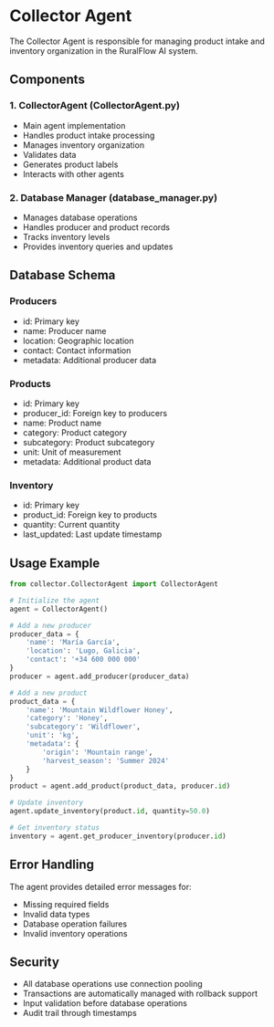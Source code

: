 # Collector Agent

The Collector Agent is responsible for managing product intake and inventory organization in the RuralFlow AI system.

## Components

### 1. CollectorAgent (CollectorAgent.py)
- Main agent implementation
- Handles product intake processing
- Manages inventory organization
- Validates data
- Generates product labels
- Interacts with other agents

### 2. Database Manager (database_manager.py)
- Manages database operations
- Handles producer and product records
- Tracks inventory levels
- Provides inventory queries and updates

## Database Schema

### Producers
- id: Primary key
- name: Producer name
- location: Geographic location
- contact: Contact information
- metadata: Additional producer data

### Products
- id: Primary key
- producer_id: Foreign key to producers
- name: Product name
- category: Product category
- subcategory: Product subcategory
- unit: Unit of measurement
- metadata: Additional product data

### Inventory
- id: Primary key
- product_id: Foreign key to products
- quantity: Current quantity
- last_updated: Last update timestamp

## Usage Example

```python
from collector.CollectorAgent import CollectorAgent

# Initialize the agent
agent = CollectorAgent()

# Add a new producer
producer_data = {
    'name': 'María García',
    'location': 'Lugo, Galicia',
    'contact': '+34 600 000 000'
}
producer = agent.add_producer(producer_data)

# Add a new product
product_data = {
    'name': 'Mountain Wildflower Honey',
    'category': 'Honey',
    'subcategory': 'Wildflower',
    'unit': 'kg',
    'metadata': {
        'origin': 'Mountain range',
        'harvest_season': 'Summer 2024'
    }
}
product = agent.add_product(product_data, producer.id)

# Update inventory
agent.update_inventory(product.id, quantity=50.0)

# Get inventory status
inventory = agent.get_producer_inventory(producer.id)
```

## Error Handling

The agent provides detailed error messages for:
- Missing required fields
- Invalid data types
- Database operation failures
- Invalid inventory operations

## Security

- All database operations use connection pooling
- Transactions are automatically managed with rollback support
- Input validation before database operations
- Audit trail through timestamps